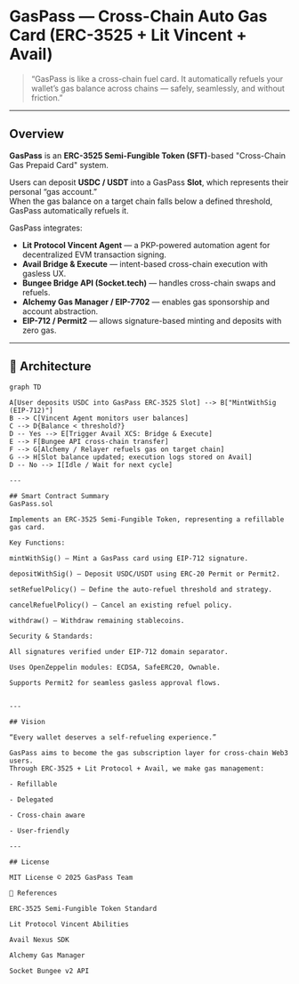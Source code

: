 # GasPass — Cross-Chain Auto Gas Card (ERC-3525 + Lit Vincent + Avail)

> “GasPass is like a cross-chain fuel card. It automatically refuels your wallet’s gas balance across chains — safely, seamlessly, and without friction.”

---

## Overview

**GasPass** is an **ERC-3525 Semi-Fungible Token (SFT)**-based "Cross-Chain Gas Prepaid Card" system.

Users can deposit **USDC / USDT** into a GasPass **Slot**, which represents their personal “gas account.”  
When the gas balance on a target chain falls below a defined threshold, GasPass automatically refuels it.

GasPass integrates:
- **Lit Protocol Vincent Agent** — a PKP-powered automation agent for decentralized EVM transaction signing.  
- **Avail Bridge & Execute** — intent-based cross-chain execution with gasless UX.  
- **Bungee Bridge API (Socket.tech)** — handles cross-chain swaps and refuels.  
- **Alchemy Gas Manager / EIP-7702** — enables gas sponsorship and account abstraction.  
- **EIP-712 / Permit2** — allows signature-based minting and deposits with zero gas.

---

## 🧩 Architecture

```mermaid
graph TD

A[User deposits USDC into GasPass ERC-3525 Slot] --> B["MintWithSig (EIP-712)"]
B --> C[Vincent Agent monitors user balances]
C --> D{Balance < threshold?}
D -- Yes --> E[Trigger Avail XCS: Bridge & Execute]
E --> F[Bungee API cross-chain transfer]
F --> G[Alchemy / Relayer refuels gas on target chain]
G --> H[Slot balance updated; execution logs stored on Avail]
D -- No --> I[Idle / Wait for next cycle]

---

## Smart Contract Summary
GasPass.sol

Implements an ERC-3525 Semi-Fungible Token, representing a refillable gas card.

Key Functions:

mintWithSig() — Mint a GasPass card using EIP-712 signature.

depositWithSig() — Deposit USDC/USDT using ERC-20 Permit or Permit2.

setRefuelPolicy() — Define the auto-refuel threshold and strategy.

cancelRefuelPolicy() — Cancel an existing refuel policy.

withdraw() — Withdraw remaining stablecoins.

Security & Standards:

All signatures verified under EIP-712 domain separator.

Uses OpenZeppelin modules: ECDSA, SafeERC20, Ownable.

Supports Permit2 for seamless gasless approval flows.


---

## Vision

“Every wallet deserves a self-refueling experience.”

GasPass aims to become the gas subscription layer for cross-chain Web3 users.
Through ERC-3525 + Lit Protocol + Avail, we make gas management:

- Refillable

- Delegated

- Cross-chain aware

- User-friendly

---

## License

MIT License © 2025 GasPass Team

🔗 References

ERC-3525 Semi-Fungible Token Standard

Lit Protocol Vincent Abilities

Avail Nexus SDK

Alchemy Gas Manager

Socket Bungee v2 API

